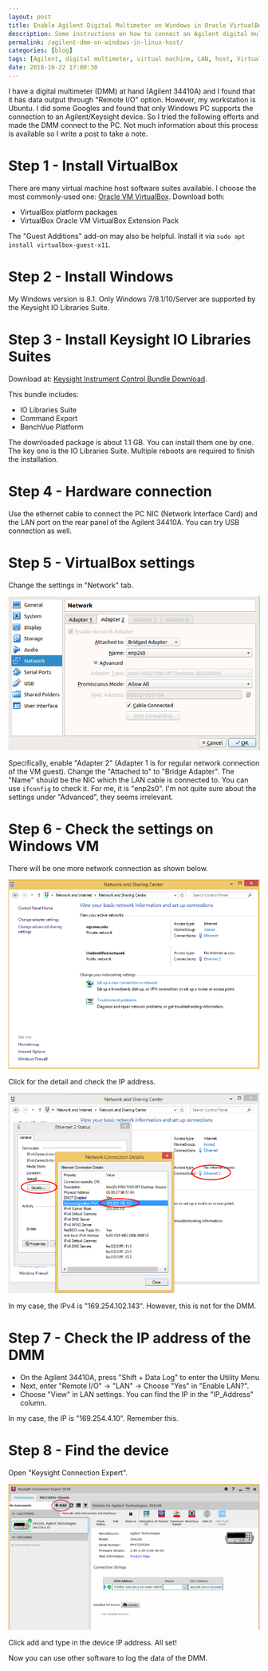 ```yaml
---
layout: post
title: Enable Agilent Digital Multimeter on Windows in Oracle VirtualBox
description: Some instructions on how to connect an Agilent digital multimeter to the Keysight Connection Expert softawre on Windows in a Linux (Ubuntu) host.
permalink: /agilent-dmm-on-windows-in-linux-host/
categories: [blog]
tags: [Agilent, digital multimeter, virtual machine, LAN, host, VirtualBox]
date: 2018-10-22 17:00:30 
---
```


I have a digital multimeter (DMM) at hand (Agilent 34410A) and I found that it has data output through "Remote I/O" option. However, my workstation is Ubuntu. I did some Googles and found that only Windows PC supports the connection to an Agilent/Keysight device. So I tried the following efforts and made the DMM connect to the PC. Not much information about this process is available so I write a post to take a note.

# Step 1 - Install VirtualBox

There are many virtual machine host software suites available. I choose the most commonly-used one: [Oracle VM VirtualBox](https://www.virtualbox.org/wiki/Downloads). Download both:

-   VirtualBox platform packages
-   VirtualBox Oracle VM VirtualBox Extension Pack

The "Guest Additions" add-on may also be helpful. Install it via `sudo apt install virtualbox-guest-x11`.

# Step 2 - Install Windows

My Windows version is 8.1. Only Windows 7/8.1/10/Server are supported by the Keysight IO Libraries Suite.

# Step 3 - Install Keysight IO Libraries Suites

Download at: [Keysight Instrument Control Bundle Download](https://www.keysight.com/main/software.jspx?cc=US&lc=eng&ckey=1184883&nid=-33002.977662&id=1184883).

This bundle includes:

-   IO Libraries Suite
-   Command Export
-   BenchVue Platform

The downloaded package is about 1.1 GB. You can install them one by one. The key one is the IO Libraries Suite. Multiple reboots are required to finish the installation.

# Step 4 - Hardware connection

Use the ethernet cable to connect the PC NIC (Network Interface Card) and the LAN port on the rear panel of the Agilent 34410A. You can try USB connection as well.

# Step 5 - VirtualBox settings

Change the settings in "Network" tab.

![img](../assets/post-img/agilent-dmm-on-windows-in-linux-host/vm-network-settings.png "VirtualBox settings")

Specifically, enable "Adapter 2" (Adapter 1 is for regular network connection of the VM guest). Change the "Attached to" to "Bridge Adapter". The "Name" should be the NIC which the LAN cable is connected to. You can use `ifconfig` to check it. For me, it is "enp2s0". I'm not quite sure about the settings under "Advanced", they seems irrelevant.

# Step 6 - Check the settings on Windows VM

There will be one more network connection as shown below.

![img](../assets/post-img/agilent-dmm-on-windows-in-linux-host/windows-vm-network-1.png "Windows network settings 1")

Click for the detail and check the IP address.

![img](../assets/post-img/agilent-dmm-on-windows-in-linux-host/windows-vm-network-2.png "Windows network settings 2")

In my case, the IPv4 is "169.254.102.143". However, this is not for the DMM.

# Step 7 - Check the IP address of the DMM

-   On the Agilent 34410A, press "Shift + Data Log" to enter the Utility Menu
-   Next, enter "Remote I/O" -> "LAN" -> Choose "Yes" in "Enable LAN?".
-   Choose "View" in LAN settings. You can find the IP in the "IP\_Address" column.

In my case, the IP is "169.254.4.10". Remember this.

# Step 8 - Find the device

Open "Keysight Connection Expert".

![img](../assets/post-img/agilent-dmm-on-windows-in-linux-host/keysight-connection-expert.png "Keysight Connection Expert")

Click add and type in the device IP address. All set!

Now you can use other software to log the data of the DMM.
